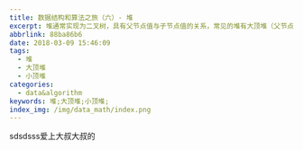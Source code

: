 ```yaml
---
title: 数据结构和算法之旅（六）- 堆
excerpt: 堆通常实现为二叉树，具有父节点值与子节点值的关系，常见的堆有大顶堆（父节点值大于子节点）和小顶堆（父节点值小于子节点），主要用于高效查找最值的场景，如优先队列和堆排序。
abbrlink: 88ba86b6
date: 2018-03-09 15:46:09
tags:
  - 堆
  - 大顶堆
  - 小顶堆
categories:
  - data&algorithm
keywords: 堆;大顶堆;小顶堆;
index_img: /img/data_math/index.png
---
```

sdsdsss爱上大叔大叔的